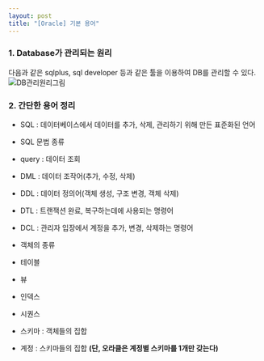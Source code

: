```yaml
---
layout: post
title: "[Oracle] 기본 용어"
---
```


### 1. Database가 관리되는 원리
다음과 같은 sqlplus, sql developer 등과 같은 툴을 이용하여 DB를 관리할 수 있다.
![DB관리원리그림](https://nokbeondev.github.io/img/Oracle_basic1.PNG)

### 2. 간단한 용어 정리
- SQL : 데이터베이스에서 데이터를 추가, 삭제, 관리하기 위해 만든 표준화된 언어

- SQL 문법 종류
 - query : 데이터 조회
 - DML : 데이터 조작어(추가, 수정, 삭제)
 - DDL : 데이터 정의어(객체 생성, 구조 변경, 객체 삭제)
 - DTL : 트랜잭션 완료, 복구하는데에 사용되는 명령어
 - DCL : 관리자 입장에서 계정을 추가, 변경, 삭제하는 명령어

- 객체의 종류
 - 테이블
 - 뷰
 - 인덱스
 - 시퀀스

- 스키마 : 객체들의 집합
- 계정 : 스키마들의 집합 **(단, 오라클은 계정별 스키마를 1개만 갖는다)**









